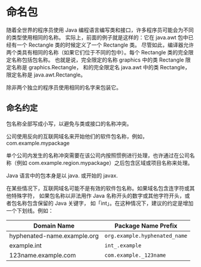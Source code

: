 # 命名包

随着全世界的程序员使用 Java 编程语言编写类和接口，许多程序员可能会为不同的类型使用相同的名称。
实际上，前面的例子就是这样的：它在 java.awt 包中已经有一个 Rectangle 类的时候定义了一个 Rectangle 类。
尽管如此，编译器允许两个类具有相同的名称（如果它们位于不同的包中）。每个 Rectangle 类的完全限定名称包括包名称。
也就是说，完全限定的名称 graphics 中的类 Rectangle 限定名称是 graphics.Rectangle，
和的完全限定名 java.awt 中的类 Rectangle，限定名称是 java.awt.Rectangle。

除非两个独立的程序员使用相同的名字来包装它。

## 命名约定

包名称全部写成小写，以避免与类或接口的名称冲突。

公司使用反向的互联网域名来开始他们的软件包名称，例如，com.example.mypackage

单个公司内发生的名称冲突需要在该公司内按照惯例进行处理，也许通过在公司名称（例如 com.example.region.mypackage）之后包含区域或项目名称来处理。

Java 语言中的包本身是以 java. 或开始的 javax.

在某些情况下，互联网域名可能不是有效的软件包名称。如果域名包含连字符或其他特殊字符，
如果包名称以非法用作 Java 名称开头的数字或其他字符开头，或者包名称包含保留的 Java 关键字，
如「int」。在这种情况下，建议的约定是增加一个下划线。例如：

Domain Name                 | Package Name Prefix
----------------------------|----------------------------
hyphenated-name.example.org | `org.example.hyphenated_name`
example.int                 | `int_.example`
123name.example.com         | `com.example._123name`
